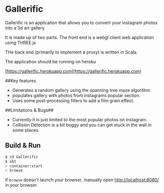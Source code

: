 # Gallerific #

Gallerific is an application that allows you to convert your instagram photos into a 3d art gallery.

It is made up of two parts. The front end is a webgl client web application using THREE.js

THe back end (primarily to implement a proxy) is written in Scala.

The application should be running on heroku

[https://gallerific.herokuapp.com](https://gallerific.herokuapp.com)

##Key features

- Generates a random gallery using the spanning tree maze algorithm
- populates gallery with photos from instagrams popular section.
- Uses some post-processing filters to add a film grain effect.

##Limitations & Bugs##

- Currently it is just limited to the most popular photos on instagram.
- Collision Detection is a bit buggy and you can get stuck in the wall in some places.

## Build & Run ##

```sh
$ cd Gallerific
$ sbt
> container:start
> browse
```

If `browse` doesn't launch your browser, manually open [http://localhost:8080/](http://localhost:8080/) in your browser.
